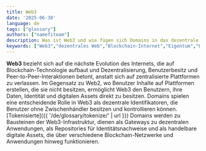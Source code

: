```yaml
---
title: Web3
date: '2025-06-30'
language: de
tags: ["glossary"]
authors: ["namefiteam"]
description: Was ist Web3 und wie fügen sich Domains in das dezentrale Web ein?
keywords: ["Web3","dezentrales Web","Blockchain-Internet","Eigentum","Peer-to-Peer"]
---
```



**Web3** bezieht sich auf die nächste Evolution des Internets, die auf Blockchain-Technologie aufbaut und Dezentralisierung, Benutzerbesitz und Peer-to-Peer-Interaktionen betont, anstatt sich auf zentralisierte Plattformen zu verlassen. Im Gegensatz zu Web2, wo Benutzer Inhalte auf Plattformen erstellen, die sie nicht besitzen, ermöglicht Web3 den Benutzern, ihre Daten, Identität und digitalen Assets direkt zu besitzen. Domains spielen eine entscheidende Rolle in Web3 als dezentrale Identifikatoren, die Benutzer ohne Zwischenhändler besitzen und kontrollieren können. [Tokenisierte]({{ '/de/glossary/tokenize/' | url }}) Domains werden zu Bausteinen der Web3-Infrastruktur, dienen als Gateways zu dezentralen Anwendungen, als Repositories für Identitätsnachweise und als handelbare digitale Assets, die über verschiedene Blockchain-Netzwerke und Anwendungen hinweg funktionieren.